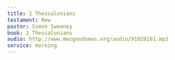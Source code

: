```yaml
---
title: 1 Thessalonians
testament: New
pastor: Simon Sweeney
book: 1 Thessalonians
audio: http://www.mecgoodnews.org/audio/91020161.mp3
service: morning
---
```

